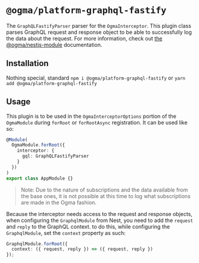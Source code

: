 # `@ogma/platform-graphql-fastify`

The `GraphQLFastifyParser` parser for the `OgmaInterceptor`. This plugin class parses GraphQL request and response object to be able to successfully log the data about the request. For more information, check out [the @ogma/nestjs-module](../nestjs-module/README.md) documentation.

## Installation

Nothing special, standard `npm i @ogma/platform-graphql-fastify` or `yarn add @ogma/platform-graphql-fastify`

## Usage

This plugin is to be used in the `OgmaInterceptorOptions` portion of the `OgmaModule` during `forRoot` or `forRootAsync` registration. It can be used like so:

```ts
@Module(
  OgmaModule.forRoot({
    interceptor: {
      gql: GraphQLFastifyParser
    }
  })
)
export class AppModule {}
```

> Note: Due to the nature of subscriptions and the data available from the base ones, it is not possible at this time to log what subscriptions are made in the Ogma fashion.

Because the interceptor needs access to the request and response objects, when configuring the `GraphqlModule` from Nest, you need to add the `request` and `reply` to the GraphQL context. to do this, while configuring the `GraphqlModule`, set the `context` property as such:

```ts
GraphqlModule.forRoot({
  context: ({ request, reply }) => ({ request, reply })
});
```
